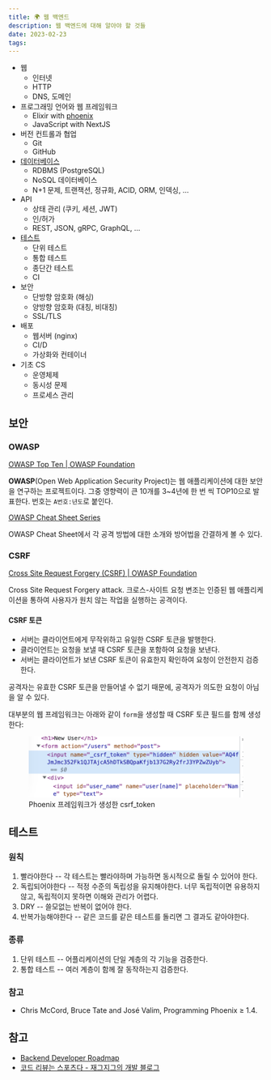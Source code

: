 ```yaml
---
title: 🌍 웹 백엔드
description: 웹 백엔드에 대해 알아야 할 것들
date: 2023-02-23
tags:
---
```


- 웹
	- 인터넷
	- HTTP
	- DNS, 도메인
- 프로그래밍 언어와 웹 프레임워크
	- Elixir with [phoenix](/notes/phoenix.md)
	- JavaScript with NextJS
- 버전 컨트롤과 협업
	- Git
	- GitHub
- [데이터베이스](/notes/database.md)
	- RDBMS (PostgreSQL)
	- NoSQL 데이터베이스
	- N+1 문제, 트랜잭션, 정규화, ACID, ORM, 인덱싱, ...
- API
	- 상태 관리 (쿠키, 세션, JWT)
	- 인/허가
	- REST, JSON, gRPC, GraphQL, ...
- [테스트](#테스트)
	- 단위 테스트
	- 통합 테스트
	- 종단간 테스트
	- CI
- 보안
	- 단방향 암호화 (해싱)
	- 양방향 암호화 (대칭, 비대칭)
	- SSL/TLS
- 배포
	- 웹서버 (nginx)
	- CI/D
	- 가상화와 컨테이너
- 기초 CS
	- 운영체제
	- 동시성 문제
	- 프로세스 관리

## 보안

### OWASP

[OWASP Top Ten | OWASP Foundation](https://owasp.org/www-project-top-ten/)

**OWASP**(Open Web Application Security Project)는 웹 애플리케이션에 대한 보안을 연구하는 프로젝트이다. 그중 영향력이 큰 10개를 3~4년에 한 번 씩 TOP10으로 발표한다. 번호는 `A번호:년도`로 붙인다.

[OWASP Cheat Sheet Series](https://cheatsheetseries.owasp.org/index.html)

OWASP Cheat Sheet에서 각 공격 방법에 대한 소개와 방어법을 간결하게 볼 수 있다.

### CSRF

[Cross Site Request Forgery (CSRF) | OWASP Foundation](https://owasp.org/www-community/attacks/csrf)

Cross Site Request Forgery attack. 크로스-사이트 요청 변조는 인증된 웹 애플리케이션을 통하여 사용자가 원치 않는 작업을 실행하는 공격이다.

#### CSRF 토큰

- 서버는 클라이언트에게 무작위하고 유일한 CSRF 토큰을 발행한다.
- 클라이언트는 요청을 보낼 때 CSRF 토큰을 포함하여 요청을 보낸다.
- 서버는 클라이언트가 보낸 CSRF 토큰이 유효한지 확인하여 요청이 안전한지 검증한다.

공격자는 유효한 CSRF 토큰을 만들어낼 수 없기 때문에, 공격자가 의도한 요청이 아님을 알 수 있다.

대부분의 웹 프레임워크는 아래와 같이 `form`을 생성할 때 CSRF 토큰 필드를 함께 생성한다:

<figure>
  <img src="../assets/phoenix-csrf-token-example.png" />
  <figcaption>Phoenix 프레임워크가 생성한 csrf_token</figcaption>
</figure>

## 테스트

### 원칙

1. 빨라야한다 -- 각 테스트는 빨라야하며 가능하면 동시적으로 돌릴 수 있어야
한다.
2. 독립되어야한다 -- 적정 수준의 독립성을 유지해야한다. 너무 독립적이면
유용하지 않고, 독립적이지 못하면 이해와 관리가 어렵다.
3. DRY -- 쓸모없는 반복이 없어야 한다.
4. 반복가능해야한다 -- 같은 코드를 같은 테스트를 돌리면 그 결과도 같아야한다.

### 종류

1. 단위 테스트 -- 어플리케이션의 단일 계층의 각 기능을 검증한다.
2. 통합 테스트 -- 여러 계층이 함께 잘 동작하는지 검증한다.

### 참고

- Chris McCord, Bruce Tate and José Valim, Programming Phoenix ≥ 1.4.

## 참고

- [Backend Developer Roadmap](https://roadmap.sh/backend)
- [코드 리뷰는 스포츠다 - 재그지그의 개발 블로그](https://wormwlrm.github.io/2023/02/20/Code-Review-is-a-Sports.html)